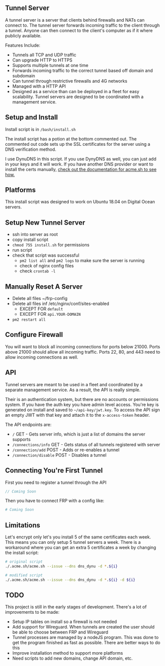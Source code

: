 ## Tunnel Server

A tunnel server is a server that clients behind firewalls and NATs can connect to.  The tunnel server forwards incoming traffic to the client through a tunnel.  Anyone can then connect to the client's computer as if it where publicly available.

Features Include:
* Tunnels all TCP and UDP traffic
* Can upgrade HTTP to HTTPS
* Supports multiple tunnels at one time
* Forwards incoming traffic to the correct tunnel based off domain and subdomain
* Can tunnel through restrictive firewalls and 4G networks
* Managed with a HTTP API
* Designed as a service than can be deployed in a fleet for easy scalability.  Tunnel servers are designed to be coordinated with a management service.


## Setup and Install

Install script is in `/bash/install.sh`

The install script has a potion at the bottom commented out.  The commented out code sets up the SSL certificates for the server using a DNS verification method.

I use DynuDNS in this script.  If you use DynyDNS as well, you can just add in your keys and it will work. If you have another DNS provider or want to install the certs manually, [check out the documentation for acme.sh to see how.](https://github.com/acmesh-official/acme.sh)


## Platforms

This install script was designed to work on Ubuntu 18.04 on Digital Ocean servers.


## Setup New Tunnel Server

- ssh into server as root
- copy install script
- `chmod 755 install.sh` for permissions
- run script
- check that script was successful
    - `pm2 list all` and `pm2 logs` to make sure the server is running
    - check of nginx config files
    - check `crontab -l`


## Manually Reset A Server

- Delete all files ~/frp-config
- Delete all files inf /etc/nginx/conf/sites-enabled
    - EXCEPT FOR `default`
    - EXCEPT FOR `api.YOUR-DOMAIN`
- `pm2 restart all`


## Configure Firewall

You will want to block all incoming connections for ports below 21000. Ports above 21000 should allow all incoming traffic.  Ports 22, 80, and 443 need to allow incoming connections as well.


## API

Tunnel servers are meant to be used in a fleet and coordinated by a separate management service.  As a result, the API is really simple.  

Their is an authentication system, but there are no accounts or permissions system. If you have the auth key you have admin level access.  You're key is generated on install and saved to `~/api-key/jwt.key`.  To access the API sign an empty JWT with that key and attach it to the `x-access-token` header.

The API endpoints are:

* `/` GET - Gets server info, which is just a list of domains the server supports
* `/connections/info` GET - Gets status of all tunnels registered with server
* `/connection/add` POST - Adds or re-enables a tunnel
* `/connection/disable` POST - Disables a tunnel


## Connecting You're First Tunnel

First you need to register a tunnel through the API

```javascript
// Coming Soon

```

Then you have to connect FRP with a config like:

```bash
# Coming Soon
```


## Limitations

Let's encrypt only let's you install 5 of the same certificates each week. This means you can only setup 5 tunnel servers a week.  There is a workaround where you can get an extra 5 certificates a week by changing the install script:

```bash
# original script
./.acme.sh/acme.sh --issue --dns dns_dynu -d *.${i}
```

```bash
# modified script
./.acme.sh/acme.sh --issue --dns dns_dynu -d *.${i} -d ${i}
```


## TODO

This project is still in the early stages of development.  There's a lot of improvements to be made:

* Setup IP tables on install so a firewall is not needed
* Add support for Wireguard.  When tunnels are created the user should be able to choose between FRP and Wireguard
* Tunnel processes are managed by a nodeJS program.  This was done to get the program finished as fast as possible.  There are better ways to do this
* Improve installation method to support more platforms
* Need scripts to add new domains, change API domain, etc.